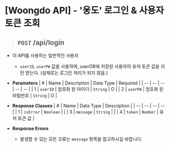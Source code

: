 <h1>[Woongdo API] - '웅도' 로그인 & 사용자 토큰 조회</h1>

> ## `POST` /api/login

- 이 API를 사용하는 일반적인 사용자
    - `userID`, `userPW` 값을 사용하여, userDB에 저장된 사용자의 유저 토큰 값을 리턴 받는다. (실제로는 로그인 처리가 되지 않음.)

- **Parameters**
    | # | Name | Description | Data Type | Required |
    | -- | -- | -- | -- | -- |
    | 1 | `userID` | 암호화 된 아이디 | `String` | O |
    | 2 | `userPW` | 암호화 된 비밀번호 | `String` | O |

- **Response Classes**
    | # | Name | Data Type | Description |
    | -- | -- | -- | -- |
    | 1 | `isError` | `Boolean` | |
    | 3 | `message` | `String` | |
    | 4 | `token` | `Number` | 유저 토큰 값 |

- **Response Errors**
    - 발생할 수 있는 모든 오류는 `message` 항목을 참고하시길 바랍니다.